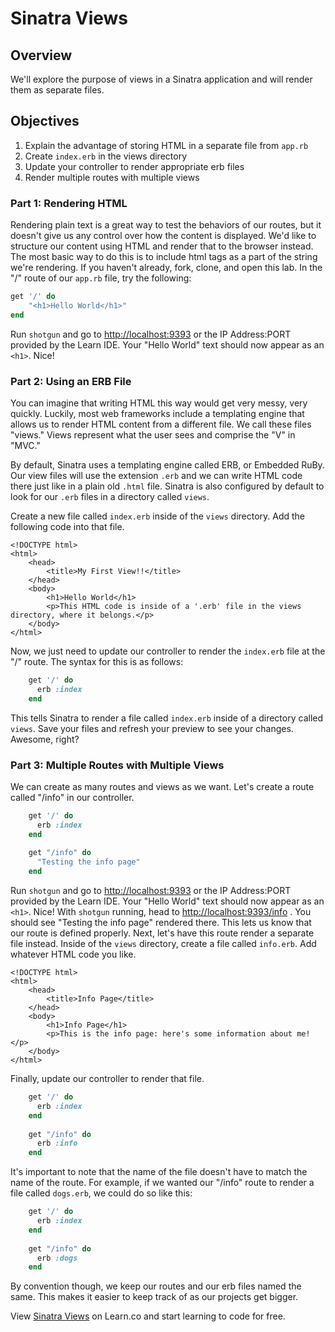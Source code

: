# Sinatra Views

## Overview

We'll explore the purpose of views in a Sinatra application and will render them as separate files.

## Objectives

1. Explain the advantage of storing HTML in a separate file from `app.rb`
2. Create `index.erb` in the views directory
3. Update your controller to render appropriate erb files
2. Render multiple routes with multiple views


### Part 1: Rendering HTML

Rendering plain text is a great way to test the behaviors of our routes, but it doesn't give us any control over how the content is displayed. We'd like to structure our content using HTML and render that to the browser instead. The most basic way to do this is to include html tags as a part of the string we're rendering. If you haven't already, fork, clone, and open this lab. In the "/" route of our `app.rb` file, try the following:

```ruby
get '/' do
	"<h1>Hello World</h1>"
end
``` 

Run `shotgun` and go to [http://localhost:9393](http://localhost:9393) or the IP Address:PORT provided by the Learn IDE. Your "Hello World" text should now appear as an `<h1>`. Nice!

### Part 2: Using an ERB File

You can imagine that writing HTML this way would get very messy, very quickly. Luckily, most web frameworks include a templating engine that allows us to render HTML content from a different file. We call these files "views." Views represent what the user sees and comprise the "V" in "MVC."

By default, Sinatra uses a templating engine called ERB, or Embedded RuBy. Our view files will use the extension `.erb` and we can write HTML code there just like in a plain old `.html` file. Sinatra is also configured by default to look for our `.erb` files in a directory called `views`.

Create a new file called `index.erb` inside of the `views` directory. Add the following code into that file.

```erb
<!DOCTYPE html>
<html>
	<head>
		<title>My First View!!</title>
	</head>
	<body>
		<h1>Hello World</h1>
		<p>This HTML code is inside of a '.erb' file in the views directory, where it belongs.</p>
	</body>
</html>
```

Now, we just need to update our controller to render the `index.erb` file at the "/" route. The syntax for this is as follows:

```ruby
	get '/' do
	  erb :index
	end
``` 

This tells Sinatra to render a file called `index.erb` inside of a directory called `views`. Save your files and refresh your preview to see your changes. Awesome, right?

### Part 3: Multiple Routes with Multiple Views

We can create as many routes and views as we want. Let's create a route called "/info" in our controller.

```ruby
	get '/' do
	  erb :index
	end
	
	get "/info" do
	  "Testing the info page"
	end
```

Run `shotgun` and go to [http://localhost:9393](http://localhost:9393) or the IP Address:PORT provided by the Learn IDE. Your "Hello World" text should now appear as an `<h1>`. Nice!
With `shotgun` running, head to [http://localhost:9393/info](http://localhost:9393/info) . You should see "Testing the info page" rendered there. This lets us know that our route is defined properly. Next, let's have this route render a separate file instead. Inside of the `views` directory, create a file called `info.erb`. Add whatever HTML code you like.

```erb
<!DOCTYPE html>
<html>
	<head>
		<title>Info Page</title>
	</head>
	<body>
		<h1>Info Page</h1>
		<p>This is the info page: here's some information about me!</p>
	</body>
</html>
```

Finally, update our controller to render that file.

```ruby
	get '/' do
	  erb :index
	end
	
	get "/info" do
	  erb :info
	end
```

It's important to note that the name of the file doesn't have to match the name of the route. For example, if we wanted our "/info" route to render a file called `dogs.erb`, we could do so like this:

```ruby
	get '/' do
	  erb :index
	end
	
	get "/info" do
	  erb :dogs
	end
```

By convention though, we keep our routes and our erb files named the same. This makes it easier to keep track of as our projects get bigger.

<p data-visibility='hidden'>View <a href='https://learn.co/lessons/sinatra-views' title='Sinatra Views'>Sinatra Views</a> on Learn.co and start learning to code for free.</p>
